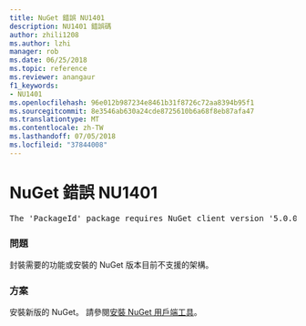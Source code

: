 ```yaml
---
title: NuGet 錯誤 NU1401
description: NU1401 錯誤碼
author: zhili1208
ms.author: lzhi
manager: rob
ms.date: 06/25/2018
ms.topic: reference
ms.reviewer: anangaur
f1_keywords:
- NU1401
ms.openlocfilehash: 96e012b987234e8461b31f8726c72aa8394b95f1
ms.sourcegitcommit: 8e3546ab630a24cde8725610b6a68f8eb87afa47
ms.translationtype: MT
ms.contentlocale: zh-TW
ms.lasthandoff: 07/05/2018
ms.locfileid: "37844008"
---
```

# <a name="nuget-error-nu1401"></a>NuGet 錯誤 NU1401

<pre>The 'PackageId' package requires NuGet client version '5.0.0' or above, but the current NuGet version is '4.3.0'.</pre>

### <a name="issue"></a>問題
封裝需要的功能或安裝的 NuGet 版本目前不支援的架構。

### <a name="solution"></a>方案
安裝新版的 NuGet。 請參閱[安裝 NuGet 用戶端工具](../../install-nuget-client-tools.md)。